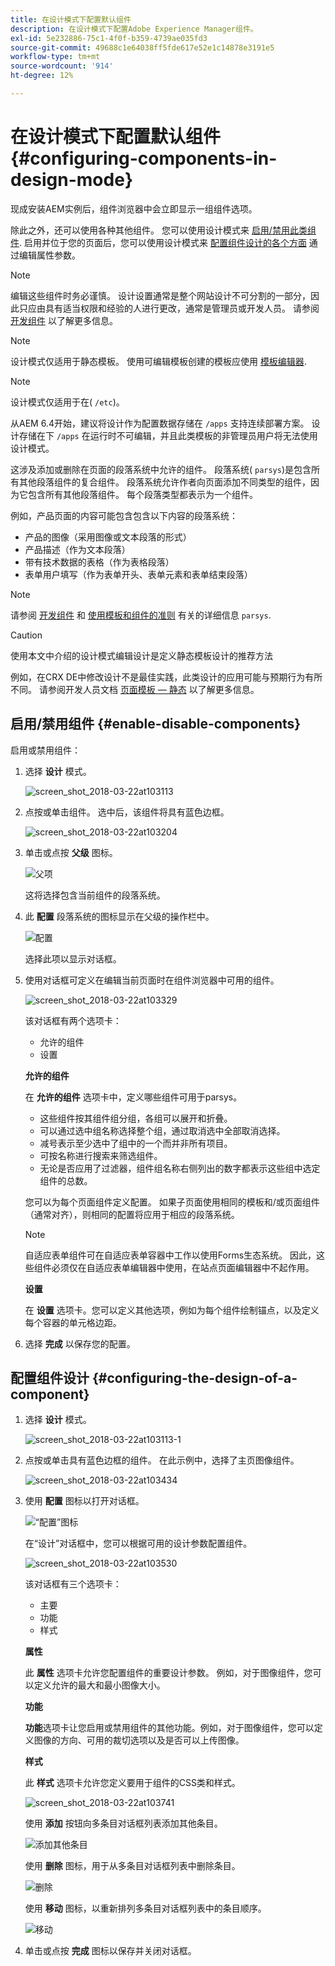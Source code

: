 ```yaml
---
title: 在设计模式下配置默认组件
description: 在设计模式下配置Adobe Experience Manager组件。
exl-id: 5e232886-75c1-4f0f-b359-4739ae035fd3
source-git-commit: 49688c1e64038ff5fde617e52e1c14878e3191e5
workflow-type: tm+mt
source-wordcount: '914'
ht-degree: 12%

---
```


# 在设计模式下配置默认组件{#configuring-components-in-design-mode}

现成安装AEM实例后，组件浏览器中会立即显示一组组件选项。

除此之外，还可以使用各种其他组件。 您可以使用设计模式来 [启用/禁用此类组件](#enable-disable-components). 启用并位于您的页面后，您可以使用设计模式来 [配置组件设计的各个方面](#configuring-the-design-of-a-component) 通过编辑属性参数。

>[!NOTE]
>
>编辑这些组件时务必谨慎。 设计设置通常是整个网站设计不可分割的一部分，因此只应由具有适当权限和经验的人进行更改，通常是管理员或开发人员。 请参阅 [开发组件](/help/sites-developing/components.md) 以了解更多信息。

>[!NOTE]
>
>设计模式仅适用于静态模板。 使用可编辑模板创建的模板应使用 [模板编辑器](/help/sites-authoring/templates.md).

>[!NOTE]
>
>设计模式仅适用于在( `/etc`)。
>
>从AEM 6.4开始，建议将设计作为配置数据存储在 `/apps` 支持连续部署方案。 设计存储在下 `/apps` 在运行时不可编辑，并且此类模板的非管理员用户将无法使用设计模式。

这涉及添加或删除在页面的段落系统中允许的组件。 段落系统( `parsys`)是包含所有其他段落组件的复合组件。 段落系统允许作者向页面添加不同类型的组件，因为它包含所有其他段落组件。 每个段落类型都表示为一个组件。

例如，产品页面的内容可能包含包含以下内容的段落系统：

* 产品的图像（采用图像或文本段落的形式）
* 产品描述（作为文本段落）
* 带有技术数据的表格（作为表格段落）
* 表单用户填写（作为表单开头、表单元素和表单结束段落）

>[!NOTE]
>
>请参阅 [开发组件](/help/sites-developing/components.md) 和 [使用模板和组件的准则](/help/sites-developing/dev-guidelines-bestpractices.md#guidelines-for-using-templates-and-components) 有关的详细信息 `parsys`.

>[!CAUTION]
>
>使用本文中介绍的设计模式编辑设计是定义静态模板设计的推荐方法
>
>例如，在CRX DE中修改设计不是最佳实践，此类设计的应用可能与预期行为有所不同。 请参阅开发人员文档 [页面模板 — 静态](/help/sites-developing/page-templates-static.md#how-template-designs-are-applied) 以了解更多信息。

## 启用/禁用组件 {#enable-disable-components}

启用或禁用组件：

1. 选择 **设计** 模式。

   ![screen_shot_2018-03-22at103113](assets/screen_shot_2018-03-22at103113.png)

1. 点按或单击组件。 选中后，该组件将具有蓝色边框。

   ![screen_shot_2018-03-22at103204](assets/screen_shot_2018-03-22at103204.png)

1. 单击或点按 **父级** 图标。

   ![父项](do-not-localize/screen_shot_2018-03-22at103204.png)

   这将选择包含当前组件的段落系统。

1. 此 **配置** 段落系统的图标显示在父级的操作栏中。

   ![配置](do-not-localize/screen_shot_2018-03-22at103256.png)

   选择此项以显示对话框。

1. 使用对话框可定义在编辑当前页面时在组件浏览器中可用的组件。

   ![screen_shot_2018-03-22at103329](assets/screen_shot_2018-03-22at103329.png)

   该对话框有两个选项卡：

   * 允许的组件
   * 设置

   **允许的组件**

   在 **允许的组件** 选项卡中，定义哪些组件可用于parsys。

   * 这些组件按其组件组分组，各组可以展开和折叠。
   * 可以通过选中组名称选择整个组，通过取消选中全部取消选择。
   * 减号表示至少选中了组中的一个而并非所有项目。
   * 可按名称进行搜索来筛选组件。
   * 无论是否应用了过滤器，组件组名称右侧列出的数字都表示这些组中选定组件的总数。

   您可以为每个页面组件定义配置。 如果子页面使用相同的模板和/或页面组件（通常对齐），则相同的配置将应用于相应的段落系统。

   >[!NOTE]
   >
   >自适应表单组件可在自适应表单容器中工作以使用Forms生态系统。 因此，这些组件必须仅在自适应表单编辑器中使用，在站点页面编辑器中不起作用。

   **设置**

   在 **设置** 选项卡。您可以定义其他选项，例如为每个组件绘制锚点，以及定义每个容器的单元格边距。

1. 选择 **完成** 以保存您的配置。

## 配置组件设计 {#configuring-the-design-of-a-component}

1. 选择 **设计** 模式。

   ![screen_shot_2018-03-22at103113-1](assets/screen_shot_2018-03-22at103113-1.png)

1. 点按或单击具有蓝色边框的组件。 在此示例中，选择了主页图像组件。

   ![screen_shot_2018-03-22at103434](assets/screen_shot_2018-03-22at103434.png)

1. 使用 **配置** 图标以打开对话框。

   ![“配置”图标](do-not-localize/screen_shot_2018-03-22at103256-1.png)

   在“设计”对话框中，您可以根据可用的设计参数配置组件。

   ![screen_shot_2018-03-22at103530](assets/screen_shot_2018-03-22at103530.png)

   该对话框有三个选项卡：

   * 主要
   * 功能
   * 样式

   **属性**

   此 **属性** 选项卡允许您配置组件的重要设计参数。 例如，对于图像组件，您可以定义允许的最大和最小图像大小。

   **功能**

   **功能**&#x200B;选项卡让您启用或禁用组件的其他功能。例如，对于图像组件，您可以定义图像的方向、可用的裁切选项以及是否可以上传图像。

   **样式**

   此 **样式** 选项卡允许您定义要用于组件的CSS类和样式。

   ![screen_shot_2018-03-22at103741](assets/screen_shot_2018-03-22at103741.png)

   使用 **添加** 按钮向多条目对话框列表添加其他条目。

   ![添加其他条目](assets/chlimage_1-94.png)

   使用 **删除** 图标，用于从多条目对话框列表中删除条目。

   ![删除](do-not-localize/screen_shot_2018-03-22at103809.png)

   使用 **移动** 图标，以重新排列多条目对话框列表中的条目顺序。

   ![移动](do-not-localize/screen_shot_2018-03-22at103816.png)

1. 单击或点按 **完成** 图标以保存并关闭对话框。
